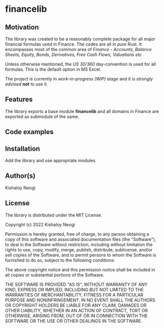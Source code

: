 # financelib

## Motivation
The library was created to be a reasonably complete package for all major financial formulas used in Finance. The codes are all in *pure* Rust. It encompasses most of the common area of *Finance* - *Accounts, Balance Sheets, Equity, Bonds, Derivatives, Free Cash Flows, Valuations etc*

Unless otherwise mentioned, the *US 30/360* day-convention is used for all formulas. This is the default option in MS Excel. 

The project is currently in *work-in-progress (WIP) stage* and it is *strongly advised **not*** to use it.

## Features
The library exports a base module **financelib** and all domains in Finance are exported as submodule of the same. 

## Code examples


## Installation
Add the library and use appropriate modules. 

## Author(s)
Kishaloy Neogi

## License
The library is distributed under the MIT License.

Copyright (c) 2022 Kishaloy Neogi

Permission is hereby granted, free of charge, to any person obtaining a copy
of this software and associated documentation files (the "Software"), to deal
in the Software without restriction, including without limitation the rights
to use, copy, modify, merge, publish, distribute, sublicense, and/or sell
copies of the Software, and to permit persons to whom the Software is
furnished to do so, subject to the following conditions:

The above copyright notice and this permission notice shall be included in all
copies or substantial portions of the Software.

THE SOFTWARE IS PROVIDED "AS IS", WITHOUT WARRANTY OF ANY KIND, EXPRESS OR
IMPLIED, INCLUDING BUT NOT LIMITED TO THE WARRANTIES OF MERCHANTABILITY,
FITNESS FOR A PARTICULAR PURPOSE AND NONINFRINGEMENT. IN NO EVENT SHALL THE
AUTHORS OR COPYRIGHT HOLDERS BE LIABLE FOR ANY CLAIM, DAMAGES OR OTHER
LIABILITY, WHETHER IN AN ACTION OF CONTRACT, TORT OR OTHERWISE, ARISING FROM,
OUT OF OR IN CONNECTION WITH THE SOFTWARE OR THE USE OR OTHER DEALINGS IN THE
SOFTWARE.

